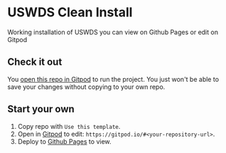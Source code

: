 # USWDS Clean Install
Working installation of USWDS you can view on Github Pages or edit on Gitpod


## Check it out

You [open this repo in Gitpod](https://gitpod.io/#https://github.com/pglevy/uswds-clean-install) to run the project. You just won't be able to save your changes without copying to your own repo.

## Start your own

1. Copy repo with `Use this template`.
1. Open in [Gitpod](https://www.gitpod.io/) to edit: `https://gitpod.io/#<your-repository-url>`.
1. Deploy to [Github Pages](https://docs.github.com/en/pages/quickstart) to view.